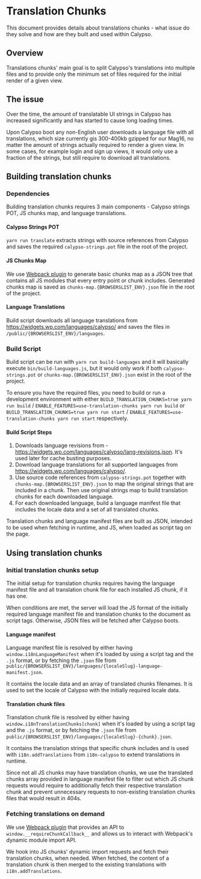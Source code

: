 # Translation Chunks

This document provides details about translations chunks - what issue do they solve and how are they built and used within Calypso.

## Overview

Translations chunks' main goal is to split Calypso's translations into multiple files and to provide only the minimum set of files required for the initial render of a given view.

## The issue

Over the time, the amount of translatable UI strings in Calypso has increased significantly and has started to cause long loading times.

Upon Calypso boot any non-English user downloads a language file with all translations, which size currently gis 300-400kb gzipped for our Mag16, no matter the amount of strings actually required to render a given view. In some cases, for example login and sign up views, it would only use a fraction of the strings, but still require to download all translations.

## Building translation chunks

### Dependencies

Building translation chunks requires 3 main components - Calypso strings POT, JS chunks map, and language translations.

#### Calypso Strings POT

`yarn run translate` extracts strings with source references from Calypso and saves the required `calypso-strings.pot` file in the root of the project.

#### JS Chunks Map

We use [Webpack plugin](https://github.com/Automattic/wp-calypso/blob/HEAD/client/webpack/generate-chunks-map-plugin.js) to generate basic chunks map as a JSON tree that contains all JS modules that every entry point or chunk includes. Generated chunks map is saved as `chunks-map.{BROWSERSLIST_ENV}.json` file in the root of the project.

#### Language Translations

Build script downloads all language translations from https://widgets.wp.com/languages/calypso/ and saves the files in `/public/{BROWSERSLIST_ENV}/languages`.

### Build Script

Build script can be run with `yarn run build-languages` and it will basically execute `bin/build-languages.js`, but it would only work if both `calypso-strings.pot` or `chunks-map.{BROWSERSLIST_ENV}.json` exist in the root of the project.

To ensure you have the required files, you need to build or run a development environment with either `BUILD_TRANSLATION_CHUNKS=true yarn run build` / `ENABLE_FEATURES=use-translation-chunks yarn run build` or `BUILD_TRANSLATION_CHUNKS=true yarn run start` / `ENABLE_FEATURES=use-translation-chunks yarn run start` respectively.

#### Build Script Steps

1. Downloads language revisions from - https://widgets.wp.com/languages/calypso/lang-revisions.json. It's used later for cache busting purposes.
2. Download language translations for all supported languages from https://widgets.wp.com/languages/calypso/.
3. Use source code references from `calypso-strings.pot` together with `chunks-map.{BROWSERSLIST_ENV}.json` to map the original strings that are included in a chunk. Then use original strings map to build translation chunks for each downloaded language.
4. For each downloaded language, build a language manifest file that includes the locale data and a set of all translated chunks.

Translation chunks and language manifest files are built as JSON, intended to be used when fetching in runtime, and JS, when loaded as script tag on the page.

## Using translation chunks

### Initial translation chunks setup

The initial setup for translation chunks requires having the language manifest file and all translation chunk file for each installed JS chunk, if it has one.

When conditions are met, the server will load the JS format of the initially required language manifest file and translation chunks to the document as script tags. Otherwise, JSON files will be fetched after Calypso boots.

#### Language manifest

Language manifest file is resolved by either having `window.i18nLanguageManifest` when it's loaded by using a script tag and the `.js` format, or by fetching the `.json` file from `public/{BROWSERSLIST_ENV}/languages/{localeSlug}-language-manifest.json`.

It contains the locale data and an array of translated chunks filenames. It is used to set the locale of Calypso with the initially required locale data.

#### Translation chunk files

Translation chunk file is resolved by either having `window.i18nTranslationChunks[chunk]` when it's loaded by using a script tag and the `.js` format, or by fetching the `.json` file from `public/{BROWSERSLIST_ENV}/languages/{localeSlug}-{chunk}.json`.

It contains the translation strings that specific chunk includes and is used with `i18n.addTranslations` from `i18n-calypso` to extend translations in runtime.

Since not all JS chunks may have translation chunks, we use the translated chunks array provided in language manifest file to filter out which JS chunk requests would require to additionally fetch their respective translation chunk and prevent unnecessary requests to non-existing translation chunks files that would result in 404s.

### Fetching translations on demand

We use [Webpack plugin](https://github.com/Automattic/wp-calypso/blob/HEAD/client/webpack/require-chunk-callback-plugin.js) that provides an API to `window.__requireChunkCallback__` and allows us to interact with Webpack's dynamic module import API.

We hook into JS chunks' dynamic import requests and fetch their translation chunks, when needed. When fetched, the content of a translation chunk is then merged to the existing translations with `i18n.addTranslations`.
